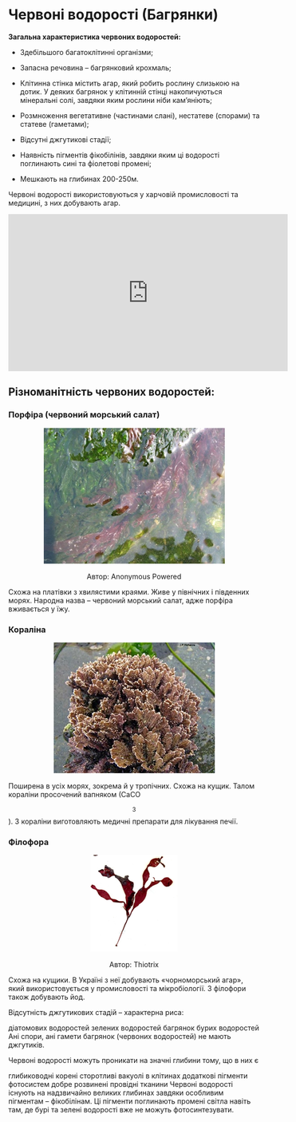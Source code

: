 # Червоні водорості (Багрянки)


**Загальна характеристика червоних водоростей:**

-   Здебільшого багатоклітинні організми;

-   Запасна речовина – багрянковий крохмаль;

-   Клітинна стінка містить агар, який робить рослину слизькою на дотик. У деяких багрянок у клітинній стінці накопичуються мінеральні солі, завдяки яким рослини ніби кам’яніють;

-   Розмноження вегетативне (частинами слані), нестатеве (спорами) та статеве (гаметами);

-   Відсутні джгутикові стадії;

-   Наявність пігментів фікобілінів, завдяки яким ці водорості поглинають сині та фіолетові промені;

-   Мешкають на глибинах 200-250м.

Червоні водорості використовуються у харчовій промисловості та медицині, з них добувають агар.


<div class="fluidMedia">
<iframe align="center" width="560" height="315" src="https://www.youtube.com/embed/bg9-PoA2gpk" frameborder="0" allowfullscreen></iframe>
</div>
<div class="popup">
</div>

## Різноманітність червоних водоростей: 

### Порфіра (червоний морський салат)
<div align="center">
<img src="13.jpg">
<p>Автор: <span class="p1">Anonymous Powered</span></p>
</div>

Схожа на платівки з хвилястими краями. Живе у північних і південних морях. Народна назва – червоний морський салат, адже порфіра вживається у їжу.

### Кораліна

<div align="center">
<img src="14.jpg">
</div>

Поширена в усіх морях, зокрема й у тропічних. Схожа на кущик. Талом кораліни просочений вапняком (СaCO$$_3$$). З кораліни виготовляють медичні препарати для лікування печії.

### Філофора
<div align="center">
<img src="15.png">
<p>Автор: <span class="p1">Thiotrix</span></p>
</div>

Схожа на кущики. В Україні з неї добувають «чорноморський агар», який використовується у промисловості та мікробіології. З філофори також добувають йод.

<quiz>
<question>
<p>Відсутність джгутикових стадій – характерна риса:</p>
<answer>діатомових водоростей</answer>
<answer>зелених водоростей</answer>
<answer correct>багрянок</answer>
<answer>бурих водоростей</answer>
<explanation>Ані спори, ані гамети багрянок (червоних водоростей) не мають джгутиків.</explanation>
</question>
<question>
<p>Червоні водорості можуть проникати на значні глибини тому, що в них є</p>
<answer>глибиководні корені</answer>
<answer>сторотливі вакуолі в клітинах</answer>
<answer correct>додаткові пігменти фотосистем</answer>
<answer>добре розвинені провідні тканини</answer>
<explanation>Червоні водорості існують на надзвичайно великих глибинах завдяки особливим пігментам – фікобілінам. Ці пігменти поглинають промені світла навіть там, де бурі та зелені водорості вже не можуть фотосинтезувати.</explanation>
</question>
</quiz>
